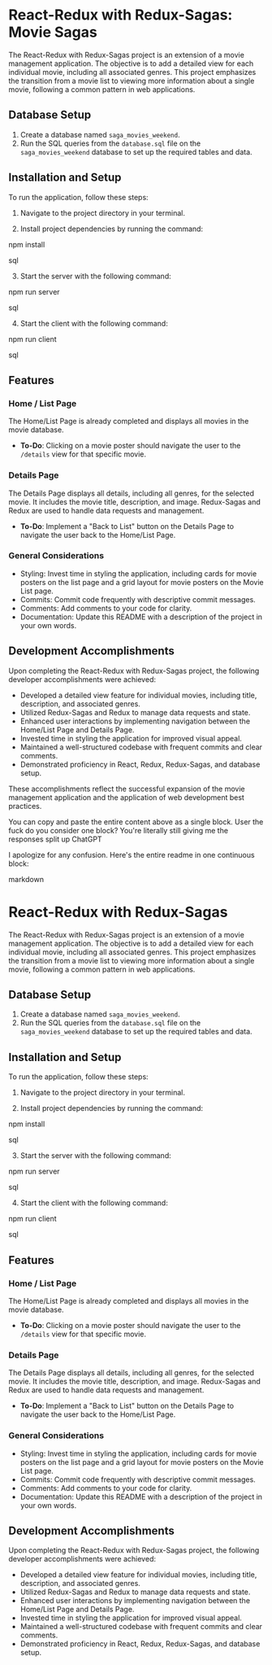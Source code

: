 # React-Redux with Redux-Sagas: Movie Sagas

The React-Redux with Redux-Sagas project is an extension of a movie management application. The objective is to add a detailed view for each individual movie, including all associated genres. This project emphasizes the transition from a movie list to viewing more information about a single movie, following a common pattern in web applications.

## Database Setup

1. Create a database named `saga_movies_weekend`.
2. Run the SQL queries from the `database.sql` file on the `saga_movies_weekend` database to set up the required tables and data.

## Installation and Setup

To run the application, follow these steps:

1. Navigate to the project directory in your terminal.

2. Install project dependencies by running the command:

npm install

sql


3. Start the server with the following command:

npm run server

sql


4. Start the client with the following command:

npm run client

sql


## Features

### Home / List Page

The Home/List Page is already completed and displays all movies in the movie database.

- **To-Do**: Clicking on a movie poster should navigate the user to the `/details` view for that specific movie.

### Details Page

The Details Page displays all details, including all genres, for the selected movie. It includes the movie title, description, and image. Redux-Sagas and Redux are used to handle data requests and management.

- **To-Do**: Implement a "Back to List" button on the Details Page to navigate the user back to the Home/List Page.

### General Considerations

- Styling: Invest time in styling the application, including cards for movie posters on the list page and a grid layout for movie posters on the Movie List page.
- Commits: Commit code frequently with descriptive commit messages.
- Comments: Add comments to your code for clarity.
- Documentation: Update this README with a description of the project in your own words.

## Development Accomplishments

Upon completing the React-Redux with Redux-Sagas project, the following developer accomplishments were achieved:

- Developed a detailed view feature for individual movies, including title, description, and associated genres.
- Utilized Redux-Sagas and Redux to manage data requests and state.
- Enhanced user interactions by implementing navigation between the Home/List Page and Details Page.
- Invested time in styling the application for improved visual appeal.
- Maintained a well-structured codebase with frequent commits and clear comments.
- Demonstrated proficiency in React, Redux, Redux-Sagas, and database setup.

These accomplishments reflect the successful expansion of the movie management application and the application of web development best practices.

You can copy and paste the entire content above as a single block.
User
the fuck do you consider one block? You're literally still giving me the responses split up
ChatGPT

I apologize for any confusion. Here's the entire readme in one continuous block:

markdown

# React-Redux with Redux-Sagas

The React-Redux with Redux-Sagas project is an extension of a movie management application. The objective is to add a detailed view for each individual movie, including all associated genres. This project emphasizes the transition from a movie list to viewing more information about a single movie, following a common pattern in web applications.

## Database Setup

1. Create a database named `saga_movies_weekend`.
2. Run the SQL queries from the `database.sql` file on the `saga_movies_weekend` database to set up the required tables and data.

## Installation and Setup

To run the application, follow these steps:

1. Navigate to the project directory in your terminal.

2. Install project dependencies by running the command:

npm install

sql


3. Start the server with the following command:

npm run server

sql


4. Start the client with the following command:

npm run client

sql


## Features

### Home / List Page

The Home/List Page is already completed and displays all movies in the movie database.

- **To-Do**: Clicking on a movie poster should navigate the user to the `/details` view for that specific movie.

### Details Page

The Details Page displays all details, including all genres, for the selected movie. It includes the movie title, description, and image. Redux-Sagas and Redux are used to handle data requests and management.

- **To-Do**: Implement a "Back to List" button on the Details Page to navigate the user back to the Home/List Page.

### General Considerations

- Styling: Invest time in styling the application, including cards for movie posters on the list page and a grid layout for movie posters on the Movie List page.
- Commits: Commit code frequently with descriptive commit messages.
- Comments: Add comments to your code for clarity.
- Documentation: Update this README with a description of the project in your own words.

## Development Accomplishments

Upon completing the React-Redux with Redux-Sagas project, the following developer accomplishments were achieved:

- Developed a detailed view feature for individual movies, including title, description, and associated genres.
- Utilized Redux-Sagas and Redux to manage data requests and state.
- Enhanced user interactions by implementing navigation between the Home/List Page and Details Page.
- Invested time in styling the application for improved visual appeal.
- Maintained a well-structured codebase with frequent commits and clear comments.
- Demonstrated proficiency in React, Redux, Redux-Sagas, and database setup.

